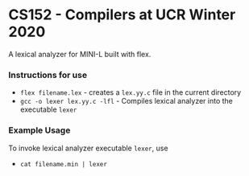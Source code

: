 # CS152 - Compilers at UCR Winter 2020

A lexical analyzer for MINI-L built with flex.

### Instructions for use

* `flex filename.lex` - creates a `lex.yy.c` file in the current directory
* `gcc -o lexer lex.yy.c -lfl` - Compiles lexical analyzer into the executable `lexer`

### Example Usage
To invoke lexical analyzer executable `lexer`, use
* `cat filename.min | lexer`
